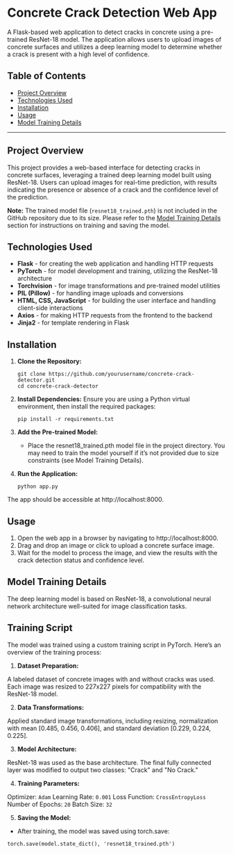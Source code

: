 # Concrete Crack Detection Web App

A Flask-based web application to detect cracks in concrete using a pre-trained ResNet-18 model. The application allows users to upload images of concrete surfaces and utilizes a deep learning model to determine whether a crack is present with a high level of confidence.

## Table of Contents
- [Project Overview](#project-overview)
- [Technologies Used](#technologies-used)
- [Installation](#installation)
- [Usage](#usage)
- [Model Training Details](#model-training-details)

---

## Project Overview

This project provides a web-based interface for detecting cracks in concrete surfaces, leveraging a trained deep learning model built using ResNet-18. Users can upload images for real-time prediction, with results indicating the presence or absence of a crack and the confidence level of the prediction.

**Note:** The trained model file (`resnet18_trained.pth`) is not included in the GitHub repository due to its size. Please refer to the [Model Training Details](#model-training-details) section for instructions on training and saving the model.

## Technologies Used

- **Flask** - for creating the web application and handling HTTP requests
- **PyTorch** - for model development and training, utilizing the ResNet-18 architecture
- **Torchvision** - for image transformations and pre-trained model utilities
- **PIL (Pillow)** - for handling image uploads and conversions
- **HTML, CSS, JavaScript** - for building the user interface and handling client-side interactions
- **Axios** - for making HTTP requests from the frontend to the backend
- **Jinja2** - for template rendering in Flask

## Installation

1. **Clone the Repository:**
   ```
   git clone https://github.com/yourusername/concrete-crack-detector.git
   cd concrete-crack-detector
   ```

2. **Install Dependencies:** Ensure you are using a Python virtual environment, then install the required packages:
   ```
   pip install -r requirements.txt
   ```
   
3. **Add the Pre-trained Model:**
   - Place the resnet18_trained.pth model file in the project directory. You may need to train the model yourself if it’s not provided due to size constraints (see Model         Training Details).

4. **Run the Application:**
   ```
   python app.py
   ```
The app should be accessible at http://localhost:8000.


## Usage

1. Open the web app in a browser by navigating to http://localhost:8000.
2. Drag and drop an image or click to upload a concrete surface image.
3. Wait for the model to process the image, and view the results with the crack detection status and confidence level.
   

## Model Training Details
The deep learning model is based on ResNet-18, a convolutional neural network architecture well-suited for image classification tasks.


## Training Script
The model was trained using a custom training script in PyTorch. Here’s an overview of the training process:

1. **Dataset Preparation:**

A labeled dataset of concrete images with and without cracks was used. Each image was resized to 227x227 pixels for compatibility with the ResNet-18 model.

2. **Data Transformations:**

Applied standard image transformations, including resizing, normalization with mean [0.485, 0.456, 0.406], and standard deviation [0.229, 0.224, 0.225].

3. **Model Architecture:**

ResNet-18 was used as the base architecture. The final fully connected layer was modified to output two classes: "Crack" and "No Crack."

4. **Training Parameters:**

Optimizer: `Adam`
Learning Rate: `0.001`
Loss Function: `CrossEntropyLoss`
Number of Epochs: `20`
Batch Size: `32`

5. **Saving the Model:**

- After training, the model was saved using torch.save:
```
torch.save(model.state_dict(), 'resnet18_trained.pth')
```


